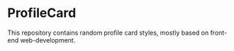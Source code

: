 # ProfileCard
This repository contains random profile card styles, mostly based on front-end web-development.
